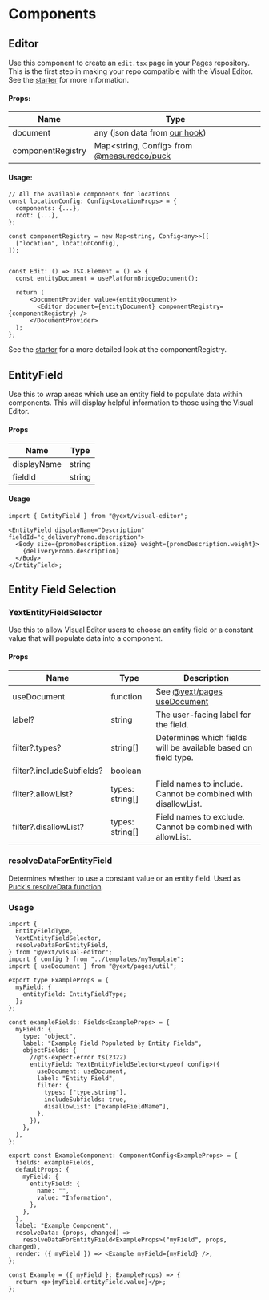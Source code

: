 # Components

## Editor

Use this component to create an `edit.tsx` page in your Pages repository. This is the first step
in making your repo compatible with the Visual Editor. See the [starter](https://github.com/YextSolutions/pages-visual-editor-starter) for more
information.

#### Props:

| Name              | Type                                                                                 |
| ----------------- | ------------------------------------------------------------------------------------ |
| document          | any (json data from [our hook](../hooks/README.md#usePlatformBridgeDocument))        |
| componentRegistry | Map<string, Config<any>> from [@measuredco/puck](https://github.com/measuredco/puck) |

#### Usage:

```tsx
// All the available components for locations
const locationConfig: Config<LocationProps> = {
  components: {...},
  root: {...},
};

const componentRegistry = new Map<string, Config<any>>([
  ["location", locationConfig],
]);


const Edit: () => JSX.Element = () => {
  const entityDocument = usePlatformBridgeDocument();

  return (
      <DocumentProvider value={entityDocument}>
        <Editor document={entityDocument} componentRegistry={componentRegistry} />
      </DocumentProvider>
  );
};
```

See the [starter](https://github.com/YextSolutions/pages-visual-editor-starter) for a more detailed look at the componentRegistry.

## EntityField

Use this to wrap areas which use an entity field to populate data within components. This will
display helpful information to those using the Visual Editor.

#### Props

| Name        | Type   |
| ----------- | ------ |
| displayName | string |
| fieldId     | string |

#### Usage

```tsx
import { EntityField } from "@yext/visual-editor";

<EntityField displayName="Description" fieldId="c_deliveryPromo.description">
  <Body size={promoDescription.size} weight={promoDescription.weight}>
    {deliveryPromo.description}
  </Body>
</EntityField>;
```

## Entity Field Selection

### YextEntityFieldSelector

Use this to allow Visual Editor users to choose an entity field or a constant value that will populate data into a component.

#### Props

| Name                      | Type            | Description                                                                                                          |
| ------------------------- | --------------- | -------------------------------------------------------------------------------------------------------------------- |
| useDocument               | function        | See [@yext/pages useDocument](https://github.com/yext/pages/blob/main/packages/pages/src/util/README.md#usedocument) |
| label?                    | string          | The user-facing label for the field.                                                                                 |
| filter?.types?            | string[]        | Determines which fields will be available based on field type.                                                       |
| filter?.includeSubfields? | boolean         |                                                                                                                      |
| filter?.allowList?        | types: string[] | Field names to include. Cannot be combined with disallowList.                                                        |
| filter?.disallowList?     | types: string[] | Field names to exclude. Cannot be combined with allowList.                                                           |

### resolveDataForEntityField

Determines whether to use a constant value or an entity field. Used as [Puck's resolveData function](https://puckeditor.com/docs/api-reference/configuration/component-config#resolvedatadata-params).

### Usage

```tsx
import {
  EntityFieldType,
  YextEntityFieldSelector,
  resolveDataForEntityField,
} from "@yext/visual-editor";
import { config } from "../templates/myTemplate";
import { useDocument } from "@yext/pages/util";

export type ExampleProps = {
  myField: {
    entityField: EntityFieldType;
  };
};

const exampleFields: Fields<ExampleProps> = {
  myField: {
    type: "object",
    label: "Example Field Populated by Entity Fields",
    objectFields: {
      //@ts-expect-error ts(2322)
      entityField: YextEntityFieldSelector<typeof config>({
        useDocument: useDocument,
        label: "Entity Field",
        filter: {
          types: ["type.string"],
          includeSubfields: true,
          disallowList: ["exampleFieldName"],
        },
      }),
    },
  },
};

export const ExampleComponent: ComponentConfig<ExampleProps> = {
  fields: exampleFields,
  defaultProps: {
    myField: {
      entityField: {
        name: "",
        value: "Information",
      },
    },
  },
  label: "Example Component",
  resolveData: (props, changed) =>
    resolveDataForEntityField<ExampleProps>("myField", props, changed),
  render: ({ myField }) => <Example myField={myField} />,
};

const Example = ({ myField }: ExampleProps) => {
  return <p>{myField.entityField.value}</p>;
};
```
